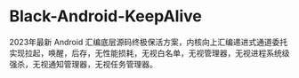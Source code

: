 # Black-Android-KeepAlive
2023年最新 Android 汇编底层源码终极保活方案，内核向上汇编递进式通道委托实现拉起，唤醒，后存，无性能损耗，无视白名单，无视管理器，无视进程系统级强杀，无视通知管理器，无视任务管理器。
